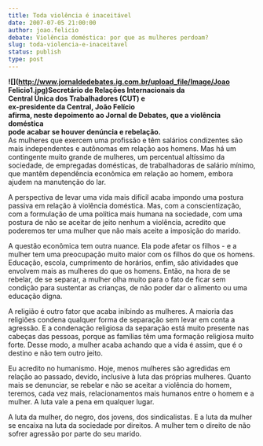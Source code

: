 ```yaml
---
title: Toda violência é inaceitável
date: 2007-07-05 21:00:00
author: joao.felicio
debate: Violência doméstica: por que as mulheres perdoam?
slug: toda-violencia-e-inaceitavel
status: publish 
type: post
---
```


  
**![](http://www.jornaldedebates.ig.com.br/upload_file/Image/Joao Felicio1.jpg)Secretário de Relações Internacionais da   
Central Única dos Trabalhadores (CUT) e  
ex-presidente da Central, João Felício   
afirma, neste depoimento ao Jornal de Debates, que a violência doméstica   
pode acabar se houver denúncia e rebelação.**  
As mulheres que exercem uma profissão e têm salários condizentes são mais independentes e autônomas em relação aos homens. Mas há um contingente muito grande de mulheres, um percentual altíssimo da sociedade, de empregadas domésticas, de trabalhadoras de salário mínimo, que mantêm dependência econômica em relação ao homem, embora ajudem na manutenção do lar.  
  
A perspectiva de levar uma vida mais difícil acaba impondo uma postura passiva em relação à violência doméstica. Mas, com a conscientização, com a formulação de uma política mais humana na sociedade, com uma postura de não se aceitar de jeito nenhum a violência, acredito que poderemos ter uma mulher que não mais aceite a imposição do marido.  
  
A questão econômica tem outra nuance. Ela pode afetar os filhos - e a mulher tem uma preocupação muito maior com os filhos do que os homens. Educação, escola, cumprimento de horários, enfim, são atividades que envolvem mais as mulheres do que os homens. Então, na hora de se rebelar, de se separar, a mulher olha muito para o fato de ficar sem condição para sustentar as crianças, de não poder dar o alimento ou uma educação digna.  
  
A religião é outro fator que acaba inibindo as mulheres. A maioria das religiões condena qualquer forma de separação sem levar em conta a agressão. E a condenação religiosa da separação está muito presente nas cabeças das pessoas, porque as famílias têm uma formação religiosa muito forte. Desse modo, a mulher acaba achando que a vida é assim, que é o destino e não tem outro jeito.  
  
Eu acredito no humanismo. Hoje, menos mulheres são agredidas em relação ao passado, devido, inclusive à luta das próprias mulheres. Quanto mais se denunciar, se rebelar e não se aceitar a violência do homem, teremos, cada vez mais, relacionamentos mais humanos entre o homem e a mulher. A luta vale a pena em qualquer lugar.   
  
A luta da mulher, do negro, dos jovens, dos sindicalistas. E a luta da mulher se encaixa na luta da sociedade por direitos. A mulher tem o direito de não sofrer agressão por parte do seu marido.
